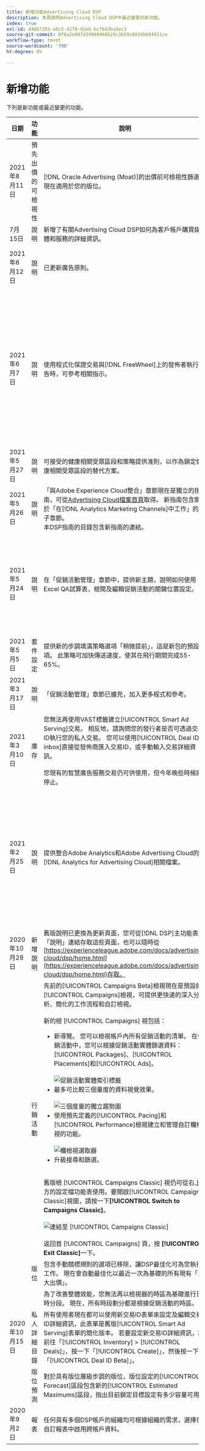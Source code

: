 ```yaml
---
title: 新增功能Advertising Cloud DSP
description: 本頁說明Advertising Cloud DSP中最近變更的新功能。
index: true
exl-id: d4b67393-e8c5-4170-92eb-bcf643ba3ec3
source-git-commit: 0f0a2e907d39900968b29c3b59c8034b604911ce
workflow-type: tm+mt
source-wordcount: '790'
ht-degree: 0%

---
```


# 新增功能

下列是新功能或最近變更的功能。

| 日期 | 功能 | 說明 | 如需詳細資訊 |
| ---- | ------- | ----------- | -------------------- |
| 2021年8月11日 | 預先出價的可檢視性 | [!DNL Oracle Advertising (Moat)]的出價前可檢視性篩選器現在適用於您的版位。 | 請參閱更多關於[第三方整合的資訊，了解競標前可見度](/help/dsp/introduction/features/brand-safety-media-quality.md#pre-bid-viewability)和「[版位層級的競標前篩選器及如何使用](/help/dsp/optimization/optimization-pre-bid-filters.md)」。 |
| 7月15日 | 說明 | 新增了有關Advertising Cloud DSP如何為客戶帳戶購買媒體和服務的詳細資訊。 | 請參閱「[帳戶資金](/help/dsp/introduction/billing/account-funding.md)」。 |
| 2021年6月12日 | 說明 | 已更新廣告原則。 | 請參閱「[Adobe Advertising Cloud廣告需求政策](/help/policies/ad-requirements-policy.md)」。 |
| 2021年6月7日 | 說明 | 使用程式化保證交易與[!DNL FreeWheel]上的發佈者執行廣告時，可參考相關指示。 | 請參閱「[在 [!DNL FreeWheel]](/help/dsp/inventory/freewheel-overview.md)中設定程式化保證交易概覽」、「[提交程式化保證交易的廣告 [!DNL FreeWheel]](/help/dsp/inventory/freewheel-submit.md)」、「[檢查 [!DNL Freewheel] 程式化保證交易](/help/dsp/inventory/freewheel-check-status.md)的廣告狀態」和「[ [!DNL FreeWheel] 廣告提交](/help/dsp/inventory/freewheel-error-codes.md)的錯誤代碼」。 |
| 2021年5月27日 | 說明 | 可接受的健康相關受眾區段和策略提供准則，以作為鎖定健康相關受眾區段的替代方案。 | 請參閱「[可接受的健康區段指南](/help/policies/health-segment-guidelines.md)」。 |
| 2021年5月26日 | 說明 | 「與Adobe Experience Cloud整合」章節現在是獨立的指南，可從[Advertising Cloud檔案首頁](https://experienceleague.adobe.com/docs/advertising-cloud.html)取得。 新指南包含關於「在[!DNL Analytics Marketing Channels]中工作」的新子章節。<br>本DSP指南的目錄包含新指南的連結。 | 請參閱「[與Adobe Experience Cloud的整合](/help/integrations/home.md)」。 |
| 2021年5月24日 | 說明 | 在「促銷活動管理」章節中，提供新主題，說明如何使用Excel QA試算表，檢閱及編輯促銷活動的關鍵位置設定。 | 請參閱「[關於使用電子錶格更正促銷活動的版位設定](/help/dsp/campaign-management/qa/qa-about.md)、「[促銷活動的下載版位設定](/help/dsp/campaign-management/qa/qa-sheet-download.md)、「[促銷活動的上傳版位設定](/help/dsp/campaign-management/qa/qa-sheet-upload.md)以及下載/上傳的試算表中的「[欄」。](/help/dsp/campaign-management/qa/qa-sheet-columns.md) |
| 2021年5月5日 | 套件設定 | 提供新的步調填滿策略選項「稍微提前」，這是新包的預設選項。 此策略可加快傳送速度，使其在飛行期間完成55-65%。 | 請參閱「[封裝設定](/help/dsp/campaign-management/packages/package-settings.md)」。 |
| 2021年3月17日 | 說明 | 「促銷活動管理」章節已擴充，加入更多程式和參考。 | 在目錄中，開啟「促銷活動管理」章節和子區段。 |
| 2021年3月10日 | 庫存 | 您無法再使用VAST標籤建立[!UICONTROL Smart Ad Serving]交易。 相反地，請詢問您的發行者是否可透過交易ID執行您的私人交易。 您可以使用[!UICONTROL Deal ID inbox]直接從發佈商匯入交易ID，或手動輸入交易詳細資訊。<br><br>您現有的智慧廣告服務交易仍可供使用，但今年晚些時候將停止。 | 請參閱「[關於[!UICONTROL Deal ID inbox]](/help/dsp/inventory/deal-id-inbox-about.md)」和「[手動建立[!UICONTROL Deal ID]詳細資訊](/help/dsp/inventory/deal-id-create.md)」 |
| 2021年2月25日 | 說明 | 提供整合Adobe Analytics和Adobe Advertising Cloud的[!DNL Analytics for Advertising Cloud]相關檔案。 | 如需整合的概觀，請參閱「[概觀 [!DNL Analytics for Advertising Cloud]](/help/integrations/analytics/overview.md)」。 如需完整檔案，請參閱「與Adobe Experience Cloud整合」>「[!DNL Analytics for Advertising Cloud]」一章。 |
| 2020年10月28日 | 新增說明 | 舊版說明已更換為更新頁面，您可從[!DNL DSP]主功能表的「說明」連結存取這些頁面，也可以隨時從[https://experienceleague.adobe.com/docs/advertising-cloud/dsp/home.html](https://experienceleague.adobe.com/docs/advertising-cloud/dsp/home.html)存取。 | — |
|  | 行銷活動 | 先前的[!UICONTROL Campaigns Beta]檢視現在是預設的[!UICONTROL Campaigns]檢視，可提供更快速的深入分析、簡化的工作流程和自訂檢視。<br><br>新的檢 [!UICONTROL Campaigns] 視包括：<ul><li>新導覽。 您可以檢視帳戶內所有促銷活動的清單。 在促銷活動中，您可以根據促銷活動實體篩選資料：[!UICONTROL Packages]、[!UICONTROL Placements]和[!UICONTROL Ads]。<br><br>![促銷活動實體索引標籤](/help/dsp/assets/campaign-subtabs.png)</li><li>最多可比較三個量度的資料視覺效果。<br><br>![三個度量的獨立趨勢圖](/help/dsp/assets/trend-chart-separate.png)</li><li>使用預先定義的[!UICONTROL Pacing]和[!UICONTROL Performance]檢視建立和管理自訂欄檢視的功能。<br><br>![欄檢視選取器](/help/dsp/assets/column-view-selector.png)</li><li>升級搜尋和篩選。</li></ul><br>舊版檢 [!UICONTROL Campaigns Classic] 視仍可從右上方的設定檔功能表使用。要開啟[!UICONTROL Campaigns Classic]視圖，請按一下&#x200B;**[!UICONTROL Switch to Campaigns Classic]**。<br><br>![連結至 [!UICONTROL Campaigns Classic]](/help/dsp/assets/switch-campaigns-classic.png)<br><br>返回首 [!UICONTROL Campaigns] 頁，按 **[!UICONTROL Exit Classic]**&#x200B;一下。 | 請參閱「[關於平台內報表](/help/dsp/campaign-management/reports/campaign-reports-about.md)」。<br><br>另請參閱「[關於促銷活動資料檢視](/help/dsp/campaign-management/reports/campaign-data-views-about.md)」。 |
|  | 版位 | 包含手動競標規則的選項已移除，讓DSP最佳化可為您執行工作。 現在會自動最佳化以最近一次為基礎的所有現有「最大出價」。 | — |
|  |  | 為了改善整體效能，您無法再以檢視器的時區為基礎進行日時分段。 現在，所有時段劃分都是根據促銷活動的時區&#x200B;。 | 請參閱「[位置設定](/help/dsp/campaign-management/placements/placement-settings.md)」。 |
| 2020年10月15日 | 私人詳細目錄 | 所有使用者現在都可以使用新交易ID表單來設定及編輯交易ID詳細資訊，此表單是舊版[!UICONTROL Smart Ad Serving]表單的簡化版本。 若要設定新交易ID詳細資訊，請前往「[!UICONTROL Inventory] > [!UICONTROL Deals]」，按一下「[!UICONTROL Create]」，然後按一下「[!UICONTROL Deal ID Beta]」。 | 請參閱「[手動建立交易ID詳細資訊](/help/dsp/inventory/deal-id-create.md)」和「[手動交易ID設定](/help/dsp/inventory/deal-id-settings.md)」。 |
|  | 版位預測 | 對於具有版位層級步調的版位，版位設定的[!UICONTROL Forecast]區段包含新的[!UICONTROL Estimated Maximums]區段，指出目前鎖定目標設定有多少容量可用。 | — |
| 2020年9月2日 | 報表 | 任何具有多個DSP帳戶的組織均可根據組織的需求，選擇在自訂報表中啟用跨帳戶資料。 | 請參閱「[關於自訂報表](/help/dsp/reports/report-about.md#cross-account-reporting)」中的「跨帳戶報表」一節。 |
